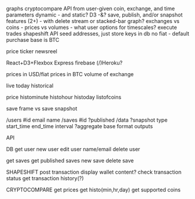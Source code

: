 graphs
  cryptocompare API
  from user-given coin, exchange, and time parameters
  dynamic - and static?
  D3 -&?
  save, publish, and/or snapshot features (2+) - with delete
  stream or stacked-bar graph?
  exchanges vs coins - prices vs volumes - what user options for timescales?
execute trades
  shapeshift API
    seed addresses, just store keys in db
  no fiat - default purchase base is BTC

price ticker
newsreel

React+D3+Flexbox
Express
firebase
(/)Heroku?

prices in USD/fiat
prices in BTC
volume of exchange

live
today
historical

price
histominute
histohour
histoday
listofcoins

save frame vs save snapshot

/users
  #id
  email
  name
/saves
  #id
  ?published
  /data
    ?snapshot
    type
    start_time
    end_time
    interval
    ?aggregate
    base
    format
    outputs

API

DB
get user
new user
edit user name/email
delete user

get saves
get published saves
new save
delete save

SHAPESHIFT
post transaction
display wallet content?
check transaction status
get transaction history(?)

CRYPTOCOMPARE
get prices
get histo(min,hr,day)
get supported coins

